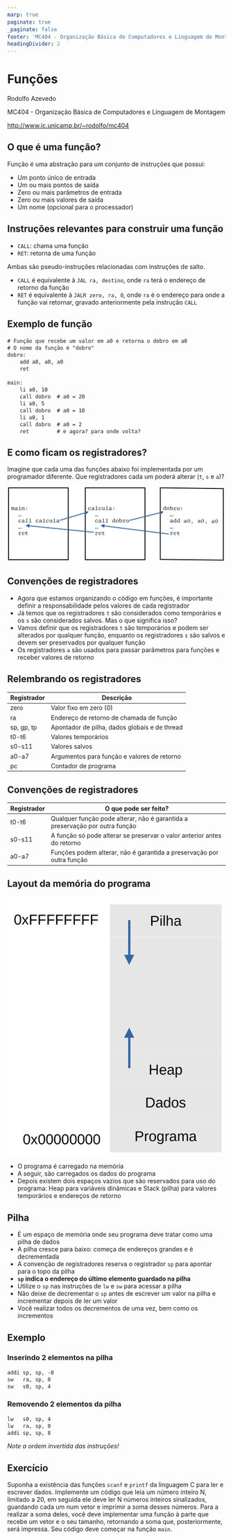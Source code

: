 ```yaml
---
marp: true
paginate: true
_paginate: false
footer: 'MC404 - Organização Básica de Computadores e Linguagem de Montagem - Rodolfo Azevedo - CC BY-SA 4.0'
headingDivider: 2
---
```

# Funções

Rodolfo Azevedo

MC404 - Organização Básica de Computadores e Linguagem de Montagem

http://www.ic.unicamp.br/~rodolfo/mc404

## O que é uma função?

Função é uma abstração para um conjunto de instruções que possui:

* Um ponto único de entrada
* Um ou mais pontos de saída
* Zero ou mais parâmetros de entrada
* Zero ou mais valores de saída
* Um nome (opcional para o processador)

## Instruções relevantes para construir uma função

* `CALL`: chama uma função
* `RET`: retorna de uma função

Ambas são pseudo-instruções relacionadas com instruções de salto.

* `CALL` é equivalente à `JAL ra, destino`, onde `ra` terá o endereço de retorno da função
* `RET` é equivalente à `JALR zero, ra, 0`, onde `ra` é o endereço para onde a função vai retornar, gravado anteriormente pela instrução `CALL`

## Exemplo de função

```mipsasm
# Função que recebe um valor em a0 e retorna o dobro em a0
# O nome da função é "dobro"
dobro:
    add a0, a0, a0
    ret

main:
    li a0, 10
    call dobro  # a0 = 20
    li a0, 5
    call dobro  # a0 = 10
    li a0, 1
    call dobro  # a0 = 2
    ret         # e agora? para onde volta?
```

## E como ficam os registradores?

Imagine que cada uma das funções abaixo foi implementada por um programador diferente. Que registradores cada um poderá alterar (`t`, `s` e `a`)?

![](funcoes-multiplas-chamadas.png)

## Convenções de registradores

* Agora que estamos organizando o código em funções, é importante definir a responsabilidade pelos valores de cada registrador
* Já temos que os registradores `t` são considerados como temporários e os `s` são considerados salvos. Mas o que significa isso?
* Vamos definir que os registradores `t` são temporários e podem ser alterados por qualquer função, enquanto os registradores `s` são salvos e devem ser preservados por qualquer função
* Os registradores `a` são usados para passar parâmetros para funções e receber valores de retorno

## Relembrando os registradores

| Registrador | Descrição |
|---|---|
| zero  | Valor fixo em zero (0) |
| ra    | Endereço de retorno de chamada de função |
| sp, gp, tp | Apontador de pilha, dados globais e de thread|
| t0-t6 | Valores temporários |
| s0-s11| Valores salvos |
| a0-a7 | Argumentos para função e valores de retorno |
| pc    | Contador de programa |  

## Convenções de registradores

| Registrador | O que pode ser feito? |
|---|---|
| t0-t6 | Qualquer função pode alterar, não é garantida a preservação por outra função|
| s0-s11| A função só pode alterar se preservar o valor anterior antes do retorno |
| a0-a7 | Funções podem alterar, não é garantida a preservação por outra função|

## Layout da memória do programa

![bg right h:600](layout-memoria.png)

* O programa é carregado na memória 
* A seguir, são carregados os dados do programa
* Depois existem dois espaços vazios que são reservados para uso do programa: Heap para variáveis dinâmicas e Stack (pilha) para valores temporários e endereços de retorno

## Pilha

* É um espaço de memória onde seu programa deve tratar como uma pilha de dados
* A pilha cresce para baixo: começa de endereços grandes e é decrementada
* A convenção de registradores reserva o registrador `sp` para apontar para o topo da pilha
* **`sp` indica o endereço do último elemento guardado na pilha**
* Utilize o `sp` nas instruções de `lw` e `sw` para acessar a pilha
* Não deixe de decrementar o `sp` antes de escrever um valor na pilha e incrementar depois de ler um valor
* Você realizar todos os decrementos de uma vez, bem como os incrementos

## Exemplo
  
### Inserindo 2 elementos na pilha

```mipsasm
addi sp, sp, -8
sw   ra, sp, 0
sw   s0, sp, 4
``` 

### Removendo 2 elementos da pilha

```mipsasm
lw   s0, sp, 4
lw   ra, sp, 0
addi sp, sp, 8
```

*Note a ordem invertida das instruções!*

## Exercício

Suponha a existência das funções ```scanf``` e ```printf``` da linguagem C para ler e escrever dados. Implemente um código que leia um número inteiro N, limitado a 20, em seguida ele deve ler N números inteiros sinalizados, guardando cada um num vetor e imprimir a soma desses números. Para a realizar a soma deles, você deve implementar uma função à parte que recebe um vetor e o seu tamanho, retornando a soma que, posteriormente, será impressa. Seu código deve começar na função ```main```.

